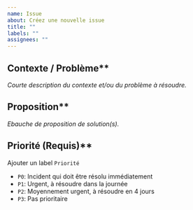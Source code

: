 ```yaml
---
name: Issue
about: Créez une nouvelle issue
title: ""
labels: ""
assignees: ""
---
```


## Contexte / Problème**
_Courte description du contexte et/ou du problème à résoudre._

## Proposition**
_Ebauche de proposition de solution(s)._

## Priorité (Requis)**
Ajouter un label `Priorité`

- `P0`: Incident qui doit être résolu immédiatement
- `P1`: Urgent, à résoudre dans la journée
- `P2`: Moyennement urgent, à résoudre en 4 jours
- `P3`: Pas prioritaire
